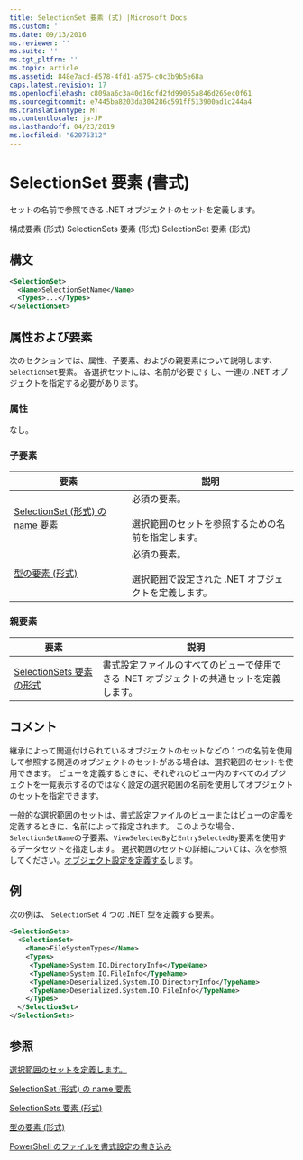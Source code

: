 ```yaml
---
title: SelectionSet 要素 (式) |Microsoft Docs
ms.custom: ''
ms.date: 09/13/2016
ms.reviewer: ''
ms.suite: ''
ms.tgt_pltfrm: ''
ms.topic: article
ms.assetid: 848e7acd-d578-4fd1-a575-c0c3b9b5e68a
caps.latest.revision: 17
ms.openlocfilehash: c809aa6c3a40d16cfd2fd99065a846d265ec0f61
ms.sourcegitcommit: e7445ba8203da304286c591ff513900ad1c244a4
ms.translationtype: MT
ms.contentlocale: ja-JP
ms.lasthandoff: 04/23/2019
ms.locfileid: "62076312"
---
```

# <a name="selectionset-element-format"></a>SelectionSet 要素 (書式)

セットの名前で参照できる .NET オブジェクトのセットを定義します。

構成要素 (形式) SelectionSets 要素 (形式) SelectionSet 要素 (形式)

## <a name="syntax"></a>構文

```xml
<SelectionSet>
  <Name>SelectionSetName</Name>
  <Types>...</Types>
</SelectionSet>
```

## <a name="attributes-and-elements"></a>属性および要素

次のセクションでは、属性、子要素、およびの親要素について説明します、`SelectionSet`要素。 各選択セットには、名前が必要ですし、一連の .NET オブジェクトを指定する必要があります。

### <a name="attributes"></a>属性

なし。

### <a name="child-elements"></a>子要素

|要素|説明|
|-------------|-----------------|
|[SelectionSet (形式) の name 要素](./name-element-for-selectionset-format.md)|必須の要素。<br /><br /> 選択範囲のセットを参照するための名前を指定します。|
|[型の要素 (形式)](./types-element-for-selectionset-format.md)|必須の要素。<br /><br /> 選択範囲で設定された .NET オブジェクトを定義します。|

### <a name="parent-elements"></a>親要素

|要素|説明|
|-------------|-----------------|
|[SelectionSets 要素の形式](./selectionsets-element-format.md)|書式設定ファイルのすべてのビューで使用できる .NET オブジェクトの共通セットを定義します。|

## <a name="remarks"></a>コメント

継承によって関連付けられているオブジェクトのセットなどの 1 つの名前を使用して参照する関連のオブジェクトのセットがある場合は、選択範囲のセットを使用できます。 ビューを定義するときに、それぞれのビュー内のすべてのオブジェクトを一覧表示するのではなく設定の選択範囲の名前を使用してオブジェクトのセットを指定できます。

一般的な選択範囲のセットは、書式設定ファイルのビューまたはビューの定義を定義するときに、名前によって指定されます。 このような場合、`SelectionSetName`の子要素、`ViewSelectedBy`と`EntrySelectedBy`要素を使用するデータセットを指定します。 選択範囲のセットの詳細については、次を参照してください。[オブジェクト設定を定義する](./defining-selection-sets.md)します。

## <a name="example"></a>例

次の例は、 `SelectionSet` 4 つの .NET 型を定義する要素。

```xml
<SelectionSets>
  <SelectionSet>
    <Name>FileSystemTypes</Name>
    <Types>
     <TypeName>System.IO.DirectoryInfo</TypeName>
     <TypeName>System.IO.FileInfo</TypeName>
     <TypeName>Deserialized.System.IO.DirectoryInfo</TypeName>
     <TypeName>Deserialized.System.IO.FileInfo</TypeName>
    </Types>
  </SelectionSet>
</SelectionSets>
```

## <a name="see-also"></a>参照

[選択範囲のセットを定義します。](./defining-selection-sets.md)

[SelectionSet (形式) の name 要素](./name-element-for-selectionset-format.md)

[SelectionSets 要素 (形式)](./selectionsets-element-format.md)

[型の要素 (形式)](./types-element-for-selectionset-format.md)

[PowerShell のファイルを書式設定の書き込み](./writing-a-powershell-formatting-file.md)

